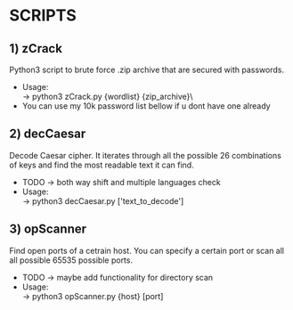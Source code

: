 # SCRIPTS
## 1) zCrack
Python3 script to brute force .zip archive that are secured with passwords.
- Usage:\
    -> python3 zCrack.py {wordlist} {zip_archive}\
- You can use my 10k password list bellow if u dont have one already

## 2) decCaesar
Decode Caesar cipher. It iterates through all the possible 26 combinations of keys and find the most readable text it can find. 
- TODO -> both way shift and multiple languages check
- Usage:\
    -> python3 decCaesar.py ['text_to_decode']

## 3) opScanner
Find open ports of a cetrain host. You can specify a certain port or scan all all possible 65535 possible ports.
- TODO -> maybe add functionality for directory scan
- Usage:\
    -> python3 opScanner.py {host} [port]